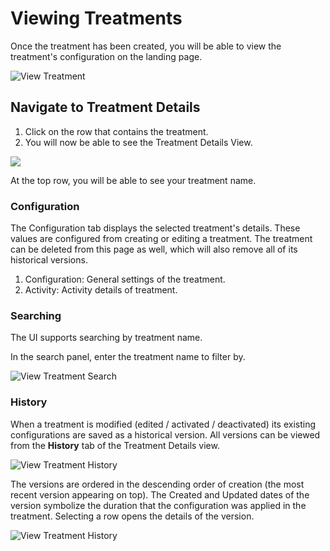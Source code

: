 # Viewing Treatments

Once the treatment has been created, you will be able to view the treatment's configuration on the landing page.

![View Treatment](../../.gitbook/assets/10\_view\_treatment\_landing.png)

## Navigate to Treatment Details

1. Click on the row that contains the treatment.
2. You will now be able to see the Treatment Details View.&#x20;

![](../../.gitbook/assets/10\_view\_treatment\_detail.png)

At the top row, you will be able to see your treatment name.

### Configuration

The Configuration tab displays the selected treatment's details. These values are configured from creating or editing a treatment. The treatment can be deleted from this page as well, which will also remove all of its historical versions.

1. Configuration: General settings of the treatment.
2. Activity: Activity details of treatment.

### Searching

The UI supports searching by treatment name.

In the search panel, enter the treatment name to filter by.

![View Treatment Search](../../.gitbook/assets/10\_view\_treatment\_search\_filter.png)

### History

When a treatment is modified (edited / activated / deactivated) its existing configurations are saved as a historical version. All versions can be viewed from the **History** tab of the Treatment Details view.

![View Treatment History](../../.gitbook/assets/10\_view\_treatment\_history.png)

The versions are ordered in the descending order of creation (the most recent version appearing on top). The Created and Updated dates of the version symbolize the duration that the configuration was applied in the treatment. Selecting a row opens the details of the version.

![View Treatment History](../../.gitbook/assets/10\_view\_treatment\_historical\_version.png)
